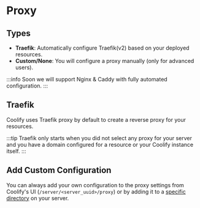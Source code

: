 # Proxy
## Types
- **Traefik**: Automatically configure Traefik(v2) based on your deployed resources.
- **Custom/None**: You will configure a proxy manually (only for advanced users).

:::info
Soon we will support Nginx & Caddy with fully automated configuration.
:::

## Traefik
Coolify uses Traefik proxy by default to create a reverse proxy for your resources.

:::tip
Traefik only starts when you did not select any proxy for your server and you have a domain configured for a resource or your Coolify instance itself. 
:::

## Add Custom Configuration
You can always add your own configuration to the proxy settings from Coolify's UI (`/server/<server_uuid>/proxy`) or by adding it to a [specific directory](./no-vendor-lock-in.md#persistent-directories) on your server.
